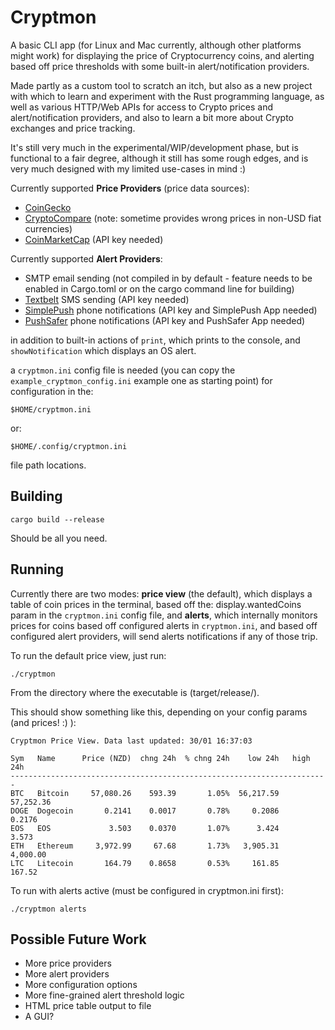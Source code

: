 Cryptmon
========

A basic CLI app (for Linux and Mac currently, although other platforms might work) for displaying the price of Cryptocurrency coins,
and alerting based off price thresholds with some built-in alert/notification providers.

Made partly as a custom tool to scratch an itch, but also as a new project with which to learn and experiment with the Rust programming
language, as well as various HTTP/Web APIs for access to Crypto prices and alert/notification providers, and also to learn a bit more
about Crypto exchanges and price tracking.

It's still very much in the experimental/WIP/development phase, but is functional to a fair degree, although it still has some rough
edges, and is very much designed with my limited use-cases in mind :)

Currently supported **Price Providers** (price data sources):

* [CoinGecko](https://www.coingecko.com/)
* [CryptoCompare](https://www.cryptocompare.com/) (note: sometime provides wrong prices in non-USD fiat currencies)
* [CoinMarketCap](https://coinmarketcap.com/) (API key needed)

Currently supported **Alert Providers**:

* SMTP email sending (not compiled in by default - feature needs to be enabled in Cargo.toml or on the cargo command line for building)
* [Textbelt](https://textbelt.com/) SMS sending (API key needed)
* [SimplePush](https://simplepush.io/) phone notifications (API key and SimplePush App needed)
* [PushSafer](https://www.pushsafer.com/) phone notifications (API key and PushSafer App needed)

in addition to built-in actions of `print`, which prints to the console, and `showNotification` which displays an OS alert.

a `cryptmon.ini` config file is needed (you can copy the `example_cryptmon_config.ini` example one as starting point) for configuration in the:

    $HOME/cryptmon.ini

or:

    $HOME/.config/cryptmon.ini

file path locations.

Building
--------

    cargo build --release

Should be all you need.

Running
-------

Currently there are two modes: **price view** (the default), which displays a table of coin prices in the terminal, based off the:
display.wantedCoins param in the `cryptmon.ini` config file, and **alerts**, which internally monitors prices for coins based off 
configured alerts in `cryptmon.ini`, and based off configured alert providers, will send alerts notifications if any of those trip.

To run the default price view, just run:

    ./cryptmon

From the directory where the executable is (target/release/).

This should show something like this, depending on your config params (and prices! :) ):

    Cryptmon Price View. Data last updated: 30/01 16:37:03

    Sym   Name      Price (NZD)  chng 24h  % chng 24h    low 24h   high 24h
    -----------------------------------------------------------------------
    BTC   Bitcoin     57,080.26    593.39       1.05%  56,217.59  57,252.36
    DOGE  Dogecoin       0.2141    0.0017       0.78%     0.2086     0.2176
    EOS   EOS             3.503    0.0370       1.07%      3.424      3.573
    ETH   Ethereum     3,972.99     67.68       1.73%   3,905.31   4,000.00
    LTC   Litecoin       164.79    0.8658       0.53%     161.85     167.52

To run with alerts active (must be configured in cryptmon.ini first):

    ./cryptmon alerts


Possible Future Work
--------------------

* More price providers
* More alert providers
* More configuration options
* More fine-grained alert threshold logic
* HTML price table output to file
* A GUI?
